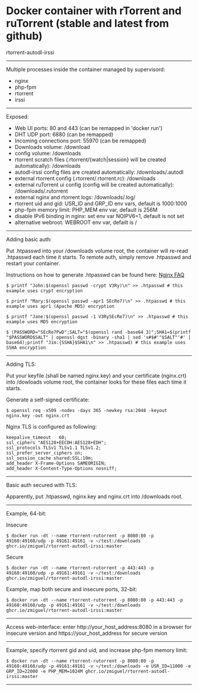 Docker container with rTorrent and ruTorrent (stable and latest from github)
============================================================================

rtorrent-autodl-irssi

----------

Multiple processes inside the container managed by supervisord:

- nginx
- php-fpm
- rtorrent
- irssi

----------
Exposed:

 - Web UI ports: 80 and 443 (can be remapped in 'docker run')
 - DHT UDP port: 6880  (can be remapped)
 - Incoming connections port: 55970 (can be remapped)
 - Downloads volume: /download
 - config volume: /downloads
 - rtorrent scratch files (.rtorrent/{watch|session} will be created automatically): /downloads
 - autodl-irssi config files are created automatically: /downloads/.autodl
 - external rtorrent config (.rtorrent/.rtorrent.rc): /downloads
 - external ruTorrent ui config (config will be created automatically): /downloads/.rutorrent
 - external nginx and rtorrent logs: /downloads/.log/
 - rtorrent uid and gid: USR_ID and GRP_ID env vars, default is 1000:1000
 - php-fpm memory limit: PHP_MEM env var, default is 256M
 - disable IPv6 binding in nginx: set env var NOIPV6=1, default is not set
 - alternative webroot: WEBROOT env var, defailt is /

----------
Adding basic auth:

Put .htpasswd into your /downloads volume root, the container will re-read .htpasswd each time it starts. To remote auth, simply remove .htpasswd and restart your container.

Instructions on how to generate .htpasswd can be found here: [Nginx FAQ][1] 

    $ printf "John:$(openssl passwd -crypt V3Ry)\n" >> .htpasswd # this example uses crypt encryption

    $ printf "Mary:$(openssl passwd -apr1 SEcRe7)\n" >> .htpasswd # this example uses apr1 (Apache MD5) encryption

    $ printf "Jane:$(openssl passwd -1 V3RySEcRe7)\n" >> .htpasswd # this example uses MD5 encryption

    $ (PASSWORD="SEcRe7PwD";SALT="$(openssl rand -base64 3)";SHA1=$(printf "$PASSWORD$SALT" | openssl dgst -binary -sha1 | sed 's#$#'"$SALT"'#' | base64);printf "Jim:{SSHA}$SHA1\n" >> .htpasswd) # this example uses SSHA encryption

----------
Adding TLS:

Put your keyfile (shall be named nginx.key) and your certificate (nginx.crt) into /dowloads volume root, the container looks for these files each time it starts.

Generate a self-signed certificate:

    $ openssl req -x509 -nodes -days 365 -newkey rsa:2048 -keyout nginx.key -out nginx.crt

Nginx TLS is configured as following:

    keepalive_timeout   60;
    ssl_ciphers "AES128+EECDH:AES128+EDH";
    ssl_protocols TLSv1 TLSv1.1 TLSv1.2;
    ssl_prefer_server_ciphers on;
    ssl_session_cache shared:SSL:10m;
    add_header X-Frame-Options SAMEORIGIN;
    add_header X-Content-Type-Options nosniff;

----------
Basic auth secured with TLS:

Apparently, put .htpasswd, nginx.key and nginx.crt into /downloads root.

----------
Example, 64-bit:

Insecure

    $ docker run -dt --name rtorrent-rutorrent -p 8080:80 -p 49160:49160/udp -p 49161:49161 -v ~/test:/downloads ghcr.io/zmiguel/rtorrent-autodl-irssi:master

Secure

    $ docker run -dt --name rtorrent-rutorrent -p 443:443 -p 49160:49160/udp -p 49161:49161 -v ~/test:/downloads ghcr.io/zmiguel/rtorrent-autodl-irssi:master

Example, map both secure and insecure ports, 32-bit:

    $ docker run -dt --name rtorrent-rutorrent -p 8080:80 -p 443:443 -p 49160:49160/udp -p 49161:49161 -v ~/test:/downloads ghcr.io/zmiguel/rtorrent-autodl-irssi:master

----------
Access web-interface: enter http://your_host_address:8080 in a browser for insecure version and https://your_host_address for secure version

----------
Example, specify rtorrent gid and uid, and increase php-fpm memory limit:

    $ docker run -dt --name rtorrent-rutorrent -p 8080:80 -p 49160:49160/udp -p 49161:49161 -v ~/test:/downloads -e USR_ID=11000 -e GRP_ID=22000 -e PHP_MEM=1024M ghcr.io/zmiguel/rtorrent-autodl-irssi:master

----------

  [1]: http://wiki.nginx.org/Faq#How_do_I_generate_an_htpasswd_file_without_having_Apache_tools_installed.3F "Nginx FAQ"


